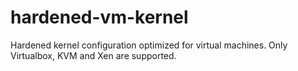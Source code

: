 # hardened-vm-kernel

Hardened kernel configuration optimized for virtual machines. Only Virtualbox, KVM and Xen are supported.
